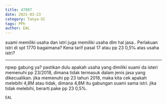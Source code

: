 ```yaml
---
title: 47897
date: 2021-03-23
category: Tanya-SC
tags: PPh
author: EAL
---
```


suami memiliki usaha dan istri juga memiliki usaha dlm hal jasa.. Perlakuan istri di spt 1770 bagaimana? Kena tarif pasal 17 atau pp 23 0,5℅ atas usaha istri?

---

npwp gabung ya? pastikan dulu apakah usaha yang dimiliki suami da isteri memenuhi pp 23/2018, dimana tidak termasuk dalam jenis jasa yang dikecualikan. jika memenuhi pp 23 tahun 2018, maka kita cek apakah melebihi 4,8M atau tidak, dimana 4,8M itu gabungan suami sama istri. jika tidak melebihi, berarti pake pp 23 0,5%.

`EAL`
